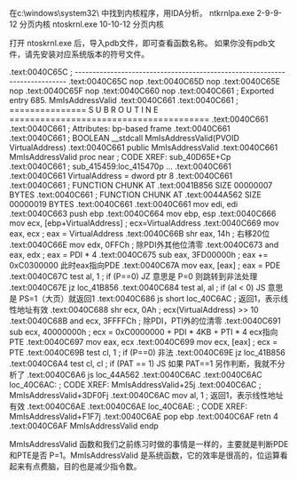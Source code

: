 在c:\windows\system32\ 中找到内核程序，用IDA分析。
ntkrnlpa.exe 2-9-9-12 分页内核
ntoskrnl.exe 10-10-12 分页内核

打开 ntoskrnl.exe 后，导入pdb文件，即可查看函数名称。
如果你没有pdb文件，请先安装对应系统版本的符号文件。

.text:0040C65C ; ---------------------------------------------------------------------------
.text:0040C65C                 nop
.text:0040C65D                 nop
.text:0040C65E                 nop
.text:0040C65F                 nop
.text:0040C660                 nop
.text:0040C661 ; Exported entry 685. MmIsAddressValid
.text:0040C661
.text:0040C661 ; =============== S U B R O U T I N E =======================================
.text:0040C661
.text:0040C661 ; Attributes: bp-based frame
.text:0040C661
.text:0040C661 ; BOOLEAN __stdcall MmIsAddressValid(PVOID VirtualAddress)
.text:0040C661                 public MmIsAddressValid
.text:0040C661 MmIsAddressValid proc near              ; CODE XREF: sub_40D65E+Cp
.text:0040C661                                         ; sub_415459:loc_415470p ...
.text:0040C661
.text:0040C661 VirtualAddress  = dword ptr  8
.text:0040C661
.text:0040C661 ; FUNCTION CHUNK AT .text:0041B856 SIZE 00000007 BYTES
.text:0040C661 ; FUNCTION CHUNK AT .text:0044A562 SIZE 00000019 BYTES
.text:0040C661
.text:0040C661                 mov     edi, edi
.text:0040C663                 push    ebp
.text:0040C664                 mov     ebp, esp
.text:0040C666                 mov     ecx, [ebp+VirtualAddress] ; ecx=VirtualAddress
.text:0040C669                 mov     eax, ecx        ; eax = VirtualAddress
.text:0040C66B                 shr     eax, 14h        ; 右移20位
.text:0040C66E                 mov     edx, 0FFCh      ; 除PDI外其他位清零
.text:0040C673                 and     eax, edx        ; eax = PDI * 4
.text:0040C675                 sub     eax, 3FD00000h  ; eax += 0xC0300000 此时eax指向PDE
.text:0040C67A                 mov     eax, [eax]      ; eax = PDE
.text:0040C67C                 test    al, 1           ; if (P==0) JZ 意思是 P=0 则跳转到非法处理
.text:0040C67E                 jz      loc_41B856
.text:0040C684                 test    al, al          ; if (al < 0) JS  意思是 PS=1（大页）就返回1
.text:0040C686                 js      short loc_40C6AC ; 返回1，表示线性地址有效
.text:0040C688                 shr     ecx, 0Ah        ; ecx(VirtualAddress) >> 10
.text:0040C68B                 and     ecx, 3FFFFCh    ; 除PDI，PTI外的位清零
.text:0040C691                 sub     ecx, 40000000h  ; ecx = 0xC0000000 + PDI * 4KB + PTI * 4  ecx指向PTE
.text:0040C697                 mov     eax, ecx
.text:0040C699                 mov     ecx, [eax]      ; ecx = PTE
.text:0040C69B                 test    cl, 1           ; if (P==0) 非法
.text:0040C69E                 jz      loc_41B856
.text:0040C6A4                 test    cl, cl          ; if (PAT == 1) JS  如果 PAT==1 另作判断，我就不分析了
.text:0040C6A6                 js      loc_44A562
.text:0040C6AC
.text:0040C6AC loc_40C6AC:                             ; CODE XREF: MmIsAddressValid+25j
.text:0040C6AC                                         ; MmIsAddressValid+3DF0Fj
.text:0040C6AC                 mov     al, 1           ; 返回1，表示线性地址有效
.text:0040C6AE
.text:0040C6AE loc_40C6AE:                             ; CODE XREF: MmIsAddressValid+F1F7j
.text:0040C6AE                 pop     ebp
.text:0040C6AF                 retn    4
.text:0040C6AF MmIsAddressValid endp

MmIsAddressValid 函数和我们之前练习时做的事情是一样的，主要就是判断PDE和PTE是否 P=1。MmIsAddressValid 是系统函数，它的效率是很高的，位运算看起来有点费脑，目的也是减少指令数。

